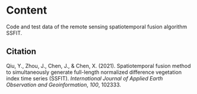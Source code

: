 # Content

Code and test data of the remote sensing spatiotemporal fusion algorithm SSFIT.



## Citation

Qiu, Y., Zhou, J., Chen, J., & Chen, X. (2021). Spatiotemporal fusion method to simultaneously generate full-length normalized difference vegetation index time series (SSFIT). *International Journal of Applied Earth Observation and Geoinformation*, *100*, 102333.